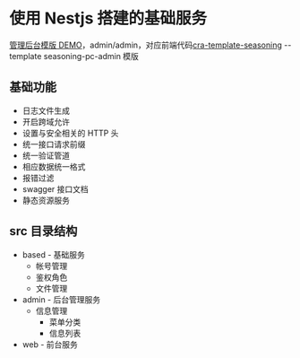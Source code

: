 # 使用 Nestjs 搭建的基础服务

[管理后台模版 DEMO](http://nest.bittyshow.top)，admin/admin，对应前端代码[cra-template-seasoning](https://github.com/dyb881/cra-template-seasoning) --template seasoning-pc-admin 模版

## 基础功能

- 日志文件生成
- 开启跨域允许
- 设置与安全相关的 HTTP 头
- 统一接口请求前缀
- 统一验证管道
- 相应数据统一格式
- 报错过滤
- swagger 接口文档
- 静态资源服务

## src 目录结构

- based - 基础服务
  - 帐号管理
  - 鉴权角色
  - 文件管理
- admin - 后台管理服务
  - 信息管理
    - 菜单分类
    - 信息列表
- web - 前台服务
